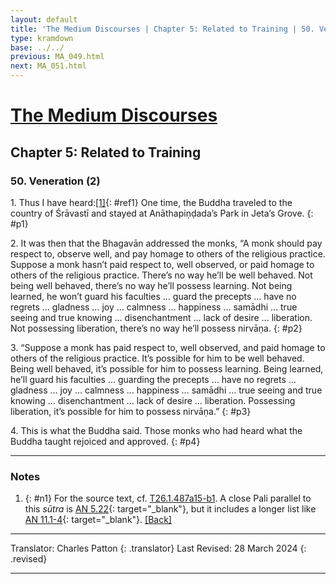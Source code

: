 ```yaml
---
layout: default
title: 'The Medium Discourses | Chapter 5: Related to Training | 50. Veneration (2)'
type: kramdown
base: ../../
previous: MA_049.html
next: MA_051.html
---
```


# [The Medium Discourses](index.html)
## Chapter 5: Related to Training
### 50. Veneration (2)

1\. Thus I have heard:[\[1\]](#n1){: #ref1} One time, the Buddha traveled to the country of Śrāvastī and stayed at Anāthapiṇḍada’s Park in Jeta’s Grove.
{: #p1}

2\. It was then that the Bhagavān addressed the monks, “A monk should pay respect to, observe well, and pay homage to others of the religious practice. Suppose a monk hasn’t paid respect to, well observed, or paid homage to others of the religious practice. There’s no way he’ll be well behaved. Not being well behaved, there’s no way he’ll possess learning. Not being learned, he won’t guard his faculties … guard the precepts … have no regrets … gladness … joy … calmness … happiness … samādhi … true seeing and true knowing … disenchantment … lack of desire … liberation. Not possessing liberation, there’s no way he’ll possess nirvāṇa.
{: #p2}

3\. “Suppose a monk has paid respect to, well observed, and paid homage to others of the religious practice. It’s possible for him to be well behaved. Being well behaved, it’s possible for him to possess learning. Being learned, he’ll guard his faculties … guarding the precepts … have no regrets … gladness … joy … calmness … happiness … samādhi … true seeing and true knowing … disenchantment … lack of desire … liberation. Possessing liberation, it’s possible for him to possess nirvāṇa.”
{: #p3}

4\. This is what the Buddha said. Those monks who had heard what the Buddha taught rejoiced and approved.
{: #p4}

---

### Notes

1. {: #n1} For the source text, cf. <a href="https://cbetaonline.dila.edu.tw/zh/T01n0026_p0487a15" target="_blank">T26.1.487a15-b1</a>. A close Pali parallel to this <em>sūtra</em> is [AN 5.22](https://suttacentral.net/an5.22){: target="_blank"}, but it includes a longer list like [AN 11.1-4](https://suttacentral.net/an11.1){: target="_blank"}. [\[Back\]](#ref1)

---

Translator: Charles Patton
{: .translator}
Last Revised: 28 March 2024
{: .revised}

---
